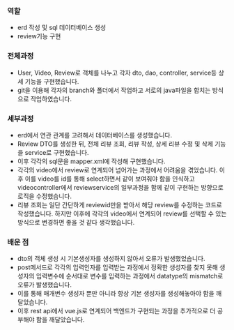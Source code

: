 ### 역할
- erd 작성 및 sql 데이터베이스 생성
- review기능 구현

### 전체과정
- User, Video, Review로 객체를 나누고 각자 dto, dao, controller, service등 상세 기능을 구현했습니다.
- git을 이용해 각자의 branch와 폴더에서 작업하고 서로의 java파일을 합치는 방식으로 작업하였습니다.

### 세부과정
- erd에서 연관 관계를 고려해서 데이터베이스를 생성했습니다.
- Review DTO를 생성한 뒤, 전체 리뷰 조회, 리뷰 작성, 상세 리뷰 수정 및 삭제 기능을 service로 구현했습니다.
- 이후 각각의 sql문을 mapper.xml에 작성해 구현했습니다.
- 각각의 video에서 review로 연계되어 넘어가는 과정에서 어려움을 겪었습니다. 이후 이를 video를 id를 통해 select하면서 같이 보여줘야 함을 인식하고 videocontroller에서 reviewservice의 일부과정을 함께 같이 구현하는 방향으로 로직을 수정했습니다.
- 리뷰 조회는 일단 간단하게 reviewid만을 받아서 해당 review를 수정하는 코드로 작성했습니다. 하지만 이후에 각각의 video에서 연계되어 review를 선택할 수 있는 방식으로 변경하면 좋을 것 같다 생각했습니다.

### 배운 점
- dto의 객체 생성 시 기본생성자를 생성하지 않아서 오류가 발생했었습니다.
- post메서드로 각각의 입력인자를 입력받는 과정에서 정확한 생성자를 찾지 못해 생성자의 입력변수에 순서대로 변수를 입력하는 과정에서 datatype의 mismatch로 오류가 발생했습니다.
- 이를 통해 매개변수 생성자 뿐만 아니라 항상 기본 생성자를 생성해놓아야 함을 깨달았습니다.
- 이후 rest api에서 vue.js로 연계되어 백엔드가 구현되는 과정을 추가적으로 더 공부해야 함을 깨달았습니다.
